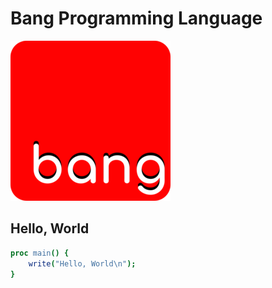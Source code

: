 # Bang Programming Language

![logo](./logo/logo-256.png)

## Hello, World

```nim
proc main() {
    write("Hello, World\n");
}
```
